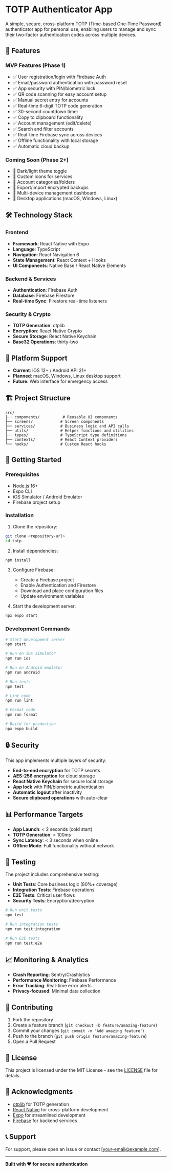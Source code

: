 # TOTP Authenticator App

A simple, secure, cross-platform TOTP (Time-based One-Time Password) authenticator app for personal use, enabling users to manage and sync their two-factor authentication codes across multiple devices.

## 🚀 Features

### MVP Features (Phase 1)

- ✅ User registration/login with Firebase Auth
- ✅ Email/password authentication with password reset
- ✅ App security with PIN/biometric lock
- ✅ QR code scanning for easy account setup
- ✅ Manual secret entry for accounts
- ✅ Real-time 6-digit TOTP code generation
- ✅ 30-second countdown timer
- ✅ Copy to clipboard functionality
- ✅ Account management (edit/delete)
- ✅ Search and filter accounts
- ✅ Real-time Firebase sync across devices
- ✅ Offline functionality with local storage
- ✅ Automatic cloud backup

### Coming Soon (Phase 2+)

- 🔄 Dark/light theme toggle
- 🔄 Custom icons for services
- 🔄 Account categories/folders
- 🔄 Export/import encrypted backups
- 🔄 Multi-device management dashboard
- 🔄 Desktop applications (macOS, Windows, Linux)

## 🛠 Technology Stack

### Frontend

- **Framework**: React Native with Expo
- **Language**: TypeScript
- **Navigation**: React Navigation 6
- **State Management**: React Context + Hooks
- **UI Components**: Native Base / React Native Elements

### Backend & Services

- **Authentication**: Firebase Auth
- **Database**: Firebase Firestore
- **Real-time Sync**: Firestore real-time listeners

### Security & Crypto

- **TOTP Generation**: otplib
- **Encryption**: React Native Crypto
- **Secure Storage**: React Native Keychain
- **Base32 Operations**: thirty-two

## 📱 Platform Support

- **Current**: iOS 12+ / Android API 21+
- **Planned**: macOS, Windows, Linux desktop support
- **Future**: Web interface for emergency access

## 🏗 Project Structure

```
src/
├── components/          # Reusable UI components
├── screens/            # Screen components
├── services/           # Business logic and API calls
├── utils/              # Helper functions and utilities
├── types/              # TypeScript type definitions
├── contexts/           # React Context providers
└── hooks/              # Custom React hooks
```

## 🚦 Getting Started

### Prerequisites

- Node.js 16+
- Expo CLI
- iOS Simulator / Android Emulator
- Firebase project setup

### Installation

1. Clone the repository:

```bash
git clone <repository-url>
cd totp
```

2. Install dependencies:

```bash
npm install
```

3. Configure Firebase:

   - Create a Firebase project
   - Enable Authentication and Firestore
   - Download and place configuration files
   - Update environment variables

4. Start the development server:

```bash
npx expo start
```

### Development Commands

```bash
# Start development server
npm start

# Run on iOS simulator
npm run ios

# Run on Android emulator
npm run android

# Run tests
npm test

# Lint code
npm run lint

# Format code
npm run format

# Build for production
npx expo build
```

## 🔒 Security

This app implements multiple layers of security:

- **End-to-end encryption** for TOTP secrets
- **AES-256 encryption** for cloud storage
- **React Native Keychain** for secure local storage
- **App lock** with PIN/biometric authentication
- **Automatic logout** after inactivity
- **Secure clipboard operations** with auto-clear

## 📊 Performance Targets

- **App Launch**: < 2 seconds (cold start)
- **TOTP Generation**: < 100ms
- **Sync Latency**: < 3 seconds when online
- **Offline Mode**: Full functionality without network

## 🧪 Testing

The project includes comprehensive testing:

- **Unit Tests**: Core business logic (80%+ coverage)
- **Integration Tests**: Firebase operations
- **E2E Tests**: Critical user flows
- **Security Tests**: Encryption/decryption

```bash
# Run unit tests
npm test

# Run integration tests
npm run test:integration

# Run E2E tests
npm run test:e2e
```

## 📈 Monitoring & Analytics

- **Crash Reporting**: Sentry/Crashlytics
- **Performance Monitoring**: Firebase Performance
- **Error Tracking**: Real-time error alerts
- **Privacy-focused**: Minimal data collection

## 🤝 Contributing

1. Fork the repository
2. Create a feature branch (`git checkout -b feature/amazing-feature`)
3. Commit your changes (`git commit -m 'Add amazing feature'`)
4. Push to the branch (`git push origin feature/amazing-feature`)
5. Open a Pull Request

## 📝 License

This project is licensed under the MIT License - see the [LICENSE](LICENSE) file for details.

## 🙏 Acknowledgments

- [otplib](https://github.com/yeojz/otplib) for TOTP generation
- [React Native](https://reactnative.dev/) for cross-platform development
- [Expo](https://expo.dev/) for streamlined development
- [Firebase](https://firebase.google.com/) for backend services

## 📞 Support

For support, please open an issue or contact [your-email@example.com].

---

**Built with ❤️ for secure authentication**
